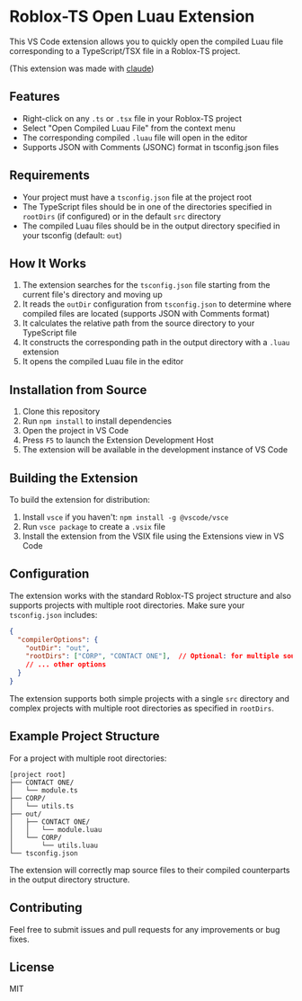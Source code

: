 # Roblox-TS Open Luau Extension

This VS Code extension allows you to quickly open the compiled Luau file corresponding to a TypeScript/TSX file in a Roblox-TS project.

(This extension was made with [claude](https://claude.ai))

## Features

- Right-click on any `.ts` or `.tsx` file in your Roblox-TS project
- Select "Open Compiled Luau File" from the context menu
- The corresponding compiled `.luau` file will open in the editor
- Supports JSON with Comments (JSONC) format in tsconfig.json files

## Requirements

- Your project must have a `tsconfig.json` file at the project root
- The TypeScript files should be in one of the directories specified in `rootDirs` (if configured) or in the default `src` directory
- The compiled Luau files should be in the output directory specified in your tsconfig (default: `out`)

## How It Works

1. The extension searches for the `tsconfig.json` file starting from the current file's directory and moving up
2. It reads the `outDir` configuration from `tsconfig.json` to determine where compiled files are located (supports JSON with Comments format)
3. It calculates the relative path from the source directory to your TypeScript file
4. It constructs the corresponding path in the output directory with a `.luau` extension
5. It opens the compiled Luau file in the editor

## Installation from Source

1. Clone this repository
2. Run `npm install` to install dependencies
3. Open the project in VS Code
4. Press `F5` to launch the Extension Development Host
5. The extension will be available in the development instance of VS Code

## Building the Extension

To build the extension for distribution:

1. Install `vsce` if you haven't: `npm install -g @vscode/vsce`
2. Run `vsce package` to create a `.vsix` file
3. Install the extension from the VSIX file using the Extensions view in VS Code

## Configuration

The extension works with the standard Roblox-TS project structure and also supports projects with multiple root directories. Make sure your `tsconfig.json` includes:

```json
{
  "compilerOptions": {
    "outDir": "out",
    "rootDirs": ["CORP", "CONTACT ONE"],  // Optional: for multiple source directories
    // ... other options
  }
}
```

The extension supports both simple projects with a single `src` directory and complex projects with multiple root directories as specified in `rootDirs`.

## Example Project Structure

For a project with multiple root directories:
```
[project root]
├── CONTACT ONE/
│   └── module.ts
├── CORP/
│   └── utils.ts
├── out/
│   ├── CONTACT ONE/
│   │   └── module.luau
│   └── CORP/
│       └── utils.luau
└── tsconfig.json
```

The extension will correctly map source files to their compiled counterparts in the output directory structure.

## Contributing

Feel free to submit issues and pull requests for any improvements or bug fixes.

## License

MIT